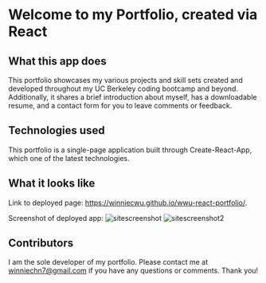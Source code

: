 # Welcome to my Portfolio, created via React

## What this app does
This portfolio showcases my various projects and skill sets created and developed throughout my UC Berkeley coding bootcamp and beyond. Additionally, it shares a brief introduction about myself, has a downloadable resume, and a contact form for you to leave comments or feedback. 

## Technologies used
This portfolio is a single-page application built through Create-React-App, which one of the latest technologies.

## What it looks like
Link to deployed page: https://winniecwu.github.io/wwu-react-portfolio/.

Screenshot of deployed app:
![sitescreenshot](https://user-images.githubusercontent.com/95206117/200487792-df2a3f12-4975-4e4b-b21a-eb5f6726af01.jpg)
![sitescreenshot2](https://user-images.githubusercontent.com/95206117/200487810-874a19c7-d413-4cb7-8349-3009a5e27e6c.jpg)

## Contributors
I am the sole developer of my portfolio. Please contact me at winniechn7@gmail.com if you have any questions or comments. Thank you!
